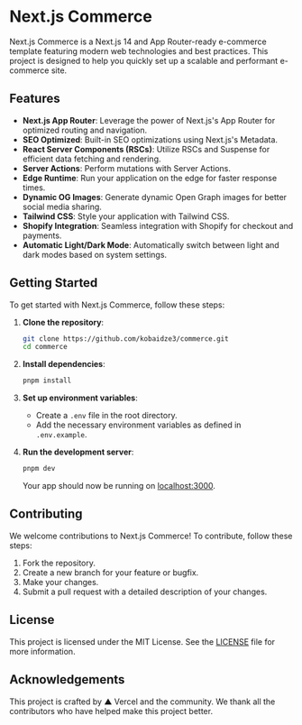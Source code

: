 # Next.js Commerce

Next.js Commerce is a Next.js 14 and App Router-ready e-commerce template featuring modern web technologies and best practices. This project is designed to help you quickly set up a scalable and performant e-commerce site.

## Features

- **Next.js App Router**: Leverage the power of Next.js's App Router for optimized routing and navigation.
- **SEO Optimized**: Built-in SEO optimizations using Next.js's Metadata.
- **React Server Components (RSCs)**: Utilize RSCs and Suspense for efficient data fetching and rendering.
- **Server Actions**: Perform mutations with Server Actions.
- **Edge Runtime**: Run your application on the edge for faster response times.
- **Dynamic OG Images**: Generate dynamic Open Graph images for better social media sharing.
- **Tailwind CSS**: Style your application with Tailwind CSS.
- **Shopify Integration**: Seamless integration with Shopify for checkout and payments.
- **Automatic Light/Dark Mode**: Automatically switch between light and dark modes based on system settings.

## Getting Started

To get started with Next.js Commerce, follow these steps:

1. **Clone the repository**:
   ```bash
   git clone https://github.com/kobaidze3/commerce.git
   cd commerce
   ```

2. **Install dependencies**:
   ```bash
   pnpm install
   ```

3. **Set up environment variables**:
   - Create a `.env` file in the root directory.
   - Add the necessary environment variables as defined in `.env.example`.

4. **Run the development server**:
   ```bash
   pnpm dev
   ```
   Your app should now be running on [localhost:3000](http://localhost:3000/).

## Contributing

We welcome contributions to Next.js Commerce! To contribute, follow these steps:

1. Fork the repository.
2. Create a new branch for your feature or bugfix.
3. Make your changes.
4. Submit a pull request with a detailed description of your changes.

## License

This project is licensed under the MIT License. See the [LICENSE](./license.md) file for more information.

## Acknowledgements

This project is crafted by ▲ Vercel and the community. We thank all the contributors who have helped make this project better.


